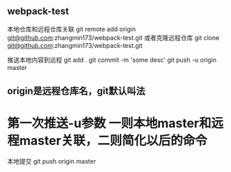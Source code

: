 ## webpack-test

本地仓库和远程仓库关联
git remote add origin git@github.com:zhangmin173/webpack-test.git
或者克隆远程仓库
git clone git@github.com:zhangmin173/webpack-test.git

推送本地内容到远程
git add .
git commit -m 'some desc'
git push -u origin master

## origin是远程仓库名，git默认叫法
# 第一次推送-u参数 一则本地master和远程master关联，二则简化以后的命令

本地提交
git push origin master
